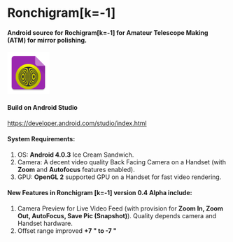 # Ronchigram[k=-1]
#### Android source for Rochigram[k=-1] for Amateur Telescope Making (ATM) for mirror polishing.

![alt text](https://github.com/enthusiasticgeek/Ronchigram-k--1-/blob/master/Rochigram/app/src/main/res/drawable-xhdpi/ic_launcher.png "Rochigram [k=-1] Android")

#### Build on Android Studio
https://developer.android.com/studio/index.html

#### System Requirements:

1. OS: **Android 4.0.3** Ice Cream Sandwich.
2. Camera: A decent video quality Back Facing Camera on a Handset (with **Zoom** and **Autofocus** features enabled).
3. GPU: **OpenGL 2** supported GPU on a Handset for fast video rendering.

#### New Features in Ronchigram [k=-1] version 0.4 Alpha include: 

1. Camera Preview for Live Video Feed (with provision for **Zoom In, Zoom Out, AutoFocus, Save Pic (Snapshot)**). Quality depends camera and Handset hardware.
2. Offset range improved **+7 " to -7 "**
